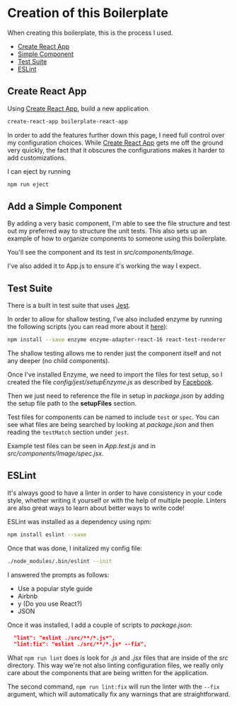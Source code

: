 # Creation of this Boilerplate

When creating this boilerplate, this is the process I used.

* [Create React App](#create-react-app)
* [Simple Component](#add-a-simple-component)
* [Test Suite](#test-suite)
* [ESLint](#eslint)

## Create React App

Using [Create React App](https://github.com/facebook/create-react-app), build a
new application.

```sh
create-react-app boilerplate-react-app
```

In order to add the features further down this page, I need full control over my
configuration choices. While [Create React App](https://github.com/facebook/create-react-app)
gets me off the ground very quickly, the fact that it obscures the
configurations makes it harder to add customizations.

I can eject by running

```sh
npm run eject
```

## Add a Simple Component

By adding a very basic component, I'm able to see the file structure and test
out my preferred way to structure the unit tests. This also sets up an
example of how to organize components to someone using this boilerplate.

You'll see the component and its test in _src/components/Image_.

I've also added it to App.js to ensure it's working the way I expect.

## Test Suite

There is a built in test suite that uses
[Jest](https://facebook.github.io/jest/).

In order to allow for shallow testing, I've also included enzyme by running the
following scripts (you can read more about it
[here](https://github.com/facebook/create-react-app/blob/master/packages/react-scripts/template/README.md#testing-components)):

```sh
npm install --save enzyme enzyme-adapter-react-16 react-test-renderer
```

The shallow testing allows me to render just the component itself and not any
deeper (no child components).

Once I've installed Enzyme, we need to import the files for test setup, so I
created the file _config/jest/setupEnzyme.js_ as described by
[Facebook](https://github.com/facebook/create-react-app/blob/master/packages/react-scripts/template/README.md#testing-components).

Then we just need to reference the file in setup in _package.json_ by adding the
setup file path to the **setupFiles** section.

Test files for components can be named to include `test` or `spec`. You can see
what files are being searched by looking at _package.json_ and then reading the
`testMatch` section under `jest`.

Example test files can be seen in _App.test.js_ and in
_src/components/Image/spec.jsx_.

## ESLint

It's always good to have a linter in order to have consistency in your code
style, whether writing it yourself or with the help of multiple people. Linters
are also great ways to learn about better ways to write code!

ESLint was installed as a dependency using npm:

```sh
npm install eslint --save
```

Once that was done, I initalized my config file:

```sh
./node_modules/.bin/eslint --init
```

I answered the prompts as follows:

* Use a popular style guide
* Airbnb
* y (Do you use React?)
* JSON

Once it was installed, I add a couple of scripts to _package.json_:

```json
  "lint": "eslint ./src/**/*.js*",
  "lint:fix": "eslint ./src/**/*.js* --fix",
```

What `npm run lint` does is look for _.js_ and _.jsx_ files that are inside of
the _src_ directory. This way we're not also linting configuration files, we
really only care about the components that are being written for the
application.

The second command, `npm run lint:fix` will run the linter with the `--fix`
argument, which will automatically fix any warnings that are straightforward.

